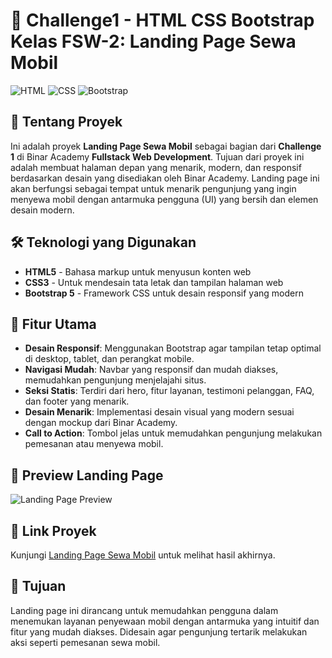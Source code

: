 # 🚗 Challenge1 - HTML CSS Bootstrap Kelas FSW-2: Landing Page Sewa Mobil

![HTML](https://img.shields.io/badge/HTML5-E34F26?style=for-the-badge&logo=html5&logoColor=white)
![CSS](https://img.shields.io/badge/CSS3-1572B6?style=for-the-badge&logo=css3&logoColor=white)
![Bootstrap](https://img.shields.io/badge/Bootstrap-563D7C?style=for-the-badge&logo=bootstrap&logoColor=white)

## 🚀 Tentang Proyek

Ini adalah proyek **Landing Page Sewa Mobil** sebagai bagian dari **Challenge 1** di Binar Academy **Fullstack Web Development**. Tujuan dari proyek ini adalah membuat halaman depan yang menarik, modern, dan responsif berdasarkan desain yang disediakan oleh Binar Academy. Landing page ini akan berfungsi sebagai tempat untuk menarik pengunjung yang ingin menyewa mobil dengan antarmuka pengguna (UI) yang bersih dan elemen desain modern.

## 🛠️ Teknologi yang Digunakan

- **HTML5** - Bahasa markup untuk menyusun konten web
- **CSS3** - Untuk mendesain tata letak dan tampilan halaman web
- **Bootstrap 5** - Framework CSS untuk desain responsif yang modern

## 🎨 Fitur Utama

- **Desain Responsif**: Menggunakan Bootstrap agar tampilan tetap optimal di desktop, tablet, dan perangkat mobile.
- **Navigasi Mudah**: Navbar yang responsif dan mudah diakses, memudahkan pengunjung menjelajahi situs.
- **Seksi Statis**: Terdiri dari hero, fitur layanan, testimoni pelanggan, FAQ, dan footer yang menarik.
- **Desain Menarik**: Implementasi desain visual yang modern sesuai dengan mockup dari Binar Academy.
- **Call to Action**: Tombol jelas untuk memudahkan pengunjung melakukan pemesanan atau menyewa mobil.

## 📸 Preview Landing Page

![Landing Page Preview](https://link-to-your-image.com)

## 🔗 Link Proyek

Kunjungi [Landing Page Sewa Mobil](https://github.com/yogiefani/FSW-Chapter1-Challenge) untuk melihat hasil akhirnya.

## 🎯 Tujuan

Landing page ini dirancang untuk memudahkan pengguna dalam menemukan layanan penyewaan mobil dengan antarmuka yang intuitif dan fitur yang mudah diakses. Didesain agar pengunjung tertarik melakukan aksi seperti pemesanan sewa mobil.

